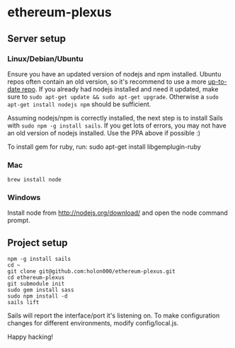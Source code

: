 # ethereum-plexus

## Server setup

### Linux/Debian/Ubuntu
Ensure you have an updated version of nodejs and npm installed. Ubuntu repos often contain an old version, so it's recommend to use a more [up-to-date repo](https://launchpad.net/~chris-lea/+archive/node.js/).
If you already had nodejs installed and need it updated, make sure to `sudo apt-get update && sudo apt-get upgrade`. Otherwise a `sudo apt-get install nodejs npm` should be sufficient.

Assuming nodejs/npm is correctly installed, the next step is to install Sails with `sudo npm -g install sails`. If you get lots of errors, you may not have an old version of nodejs installed. Use the PPA above if possible :)

To install gem for ruby, run:
sudo apt-get install libgemplugin-ruby

### Mac
`brew install node`

### Windows
Install node from http://nodejs.org/download/ and open the node command prompt.

## Project setup
```
npm -g install sails
cd ~
git clone git@github.com:holon000/ethereum-plexus.git
cd ethereum-plexus
git submodule init
sudo gem install sass
sudo npm install -d
sails lift
```

Sails will report the interface/port it's listening on. To make configuration changes for different environments, modify config/local.js.

Happy hacking!
